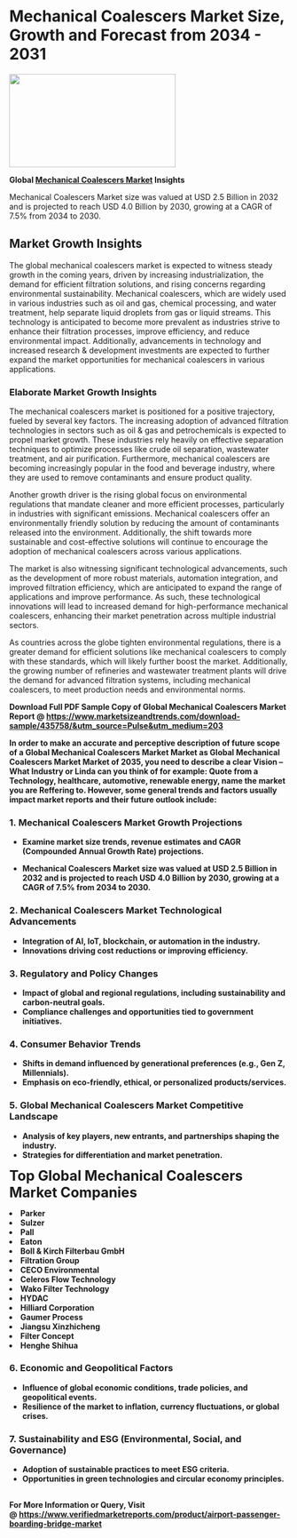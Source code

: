 <H1>Mechanical Coalescers Market Size, Growth and Forecast from 2034 - 2031</H1><img class="aligncenter size-medium wp-image-584254" src="https://thirdeyenews.in/wp-content/uploads/2034/09/Global-Market-Research-300x168.jpeg" alt="" width="300" height="168" /><p><strong>Global&nbsp;<a href="https://www.marketsizeandtrends.com/download-sample/435758/&amp;utm_source=Pulse&amp;utm_medium=203">Mechanical Coalescers Market</a> Insights</strong></p><p>Mechanical Coalescers Market size was valued at USD 2.5 Billion in 2032 and is projected to reach USD 4.0 Billion by 2030, growing at a CAGR of 7.5% from 2034 to 2030.</p><p><h2>Market Growth Insights</h2> <p>The global mechanical coalescers market is expected to witness steady growth in the coming years, driven by increasing industrialization, the demand for efficient filtration solutions, and rising concerns regarding environmental sustainability. Mechanical coalescers, which are widely used in various industries such as oil and gas, chemical processing, and water treatment, help separate liquid droplets from gas or liquid streams. This technology is anticipated to become more prevalent as industries strive to enhance their filtration processes, improve efficiency, and reduce environmental impact. Additionally, advancements in technology and increased research & development investments are expected to further expand the market opportunities for mechanical coalescers in various applications.</p> <p><strong></strong></p> <h3>Elaborate Market Growth Insights</h3> <p>The mechanical coalescers market is positioned for a positive trajectory, fueled by several key factors. The increasing adoption of advanced filtration technologies in sectors such as oil & gas and petrochemicals is expected to propel market growth. These industries rely heavily on effective separation techniques to optimize processes like crude oil separation, wastewater treatment, and air purification. Furthermore, mechanical coalescers are becoming increasingly popular in the food and beverage industry, where they are used to remove contaminants and ensure product quality.</p> <p>Another growth driver is the rising global focus on environmental regulations that mandate cleaner and more efficient processes, particularly in industries with significant emissions. Mechanical coalescers offer an environmentally friendly solution by reducing the amount of contaminants released into the environment. Additionally, the shift towards more sustainable and cost-effective solutions will continue to encourage the adoption of mechanical coalescers across various applications.</p> <p>The market is also witnessing significant technological advancements, such as the development of more robust materials, automation integration, and improved filtration efficiency, which are anticipated to expand the range of applications and improve performance. As such, these technological innovations will lead to increased demand for high-performance mechanical coalescers, enhancing their market penetration across multiple industrial sectors.</p> <p>As countries across the globe tighten environmental regulations, there is a greater demand for efficient solutions like mechanical coalescers to comply with these standards, which will likely further boost the market. Additionally, the growing number of refineries and wastewater treatment plants will drive the demand for advanced filtration systems, including mechanical coalescers, to meet production needs and environmental norms.</p> <p><strong></p><p><span class=""><strong>Download Full PDF Sample Copy of Global Mechanical Coalescers Market Report</strong> @ <a href="https://www.marketsizeandtrends.com/download-sample/435758/&amp;utm_source=Pulse&amp;utm_medium=203" target="_blank">https://www.marketsizeandtrends.com/download-sample/435758/&amp;utm_source=Pulse&amp;utm_medium=203</a></span></p><p>In order to make an accurate and perceptive description of future scope of a Global&nbsp;Mechanical Coalescers Market Market as Global&nbsp;Mechanical Coalescers Market Market of 2035, you need to describe a clear Vision &ndash; What Industry or Linda can you think of for example: Quote from a Technology, healthcare, automotive, renewable energy, name the market you are Reffering to. However, some general trends and factors usually impact market reports and their future outlook include:</p><h3>1.&nbsp;<strong>Mechanical Coalescers Market Growth Projections</strong></h3><ul><li>Examine market size trends, revenue estimates and CAGR (Compounded Annual Growth Rate) projections.</li><li><p>Mechanical Coalescers Market size was valued at USD 2.5 Billion in 2032 and is projected to reach USD 4.0 Billion by 2030, growing at a CAGR of 7.5% from 2034 to 2030.</p></li></ul><h3>2.&nbsp;<strong>Mechanical Coalescers Market Technological Advancements</strong></h3><ul><li>Integration of AI, IoT, blockchain, or automation in the industry.</li><li>Innovations driving cost reductions or improving efficiency.</li></ul><h3>3.&nbsp;<strong>Regulatory and Policy Changes</strong></h3><ul><li>Impact of global and regional regulations, including sustainability and carbon-neutral goals.</li><li>Compliance challenges and opportunities tied to government initiatives.</li></ul><h3>4.&nbsp;<strong>Consumer Behavior Trends</strong></h3><ul><li>Shifts in demand influenced by generational preferences (e.g., Gen Z, Millennials).</li><li>Emphasis on eco-friendly, ethical, or personalized products/services.</li></ul><h3>5.&nbsp;<strong>Global Mechanical Coalescers Market Competitive Landscape</strong></h3><ul><li>Analysis of key players, new entrants, and partnerships shaping the industry.</li><li>Strategies for differentiation and market penetration.</li></ul><p data-pm-slice="1 1 []"><span style="color: inherit; font-family: inherit; font-size: 25px;">Top Global Mechanical Coalescers Market Companies</span></p><div class="" data-test-id=""><p><li>Parker</li><li> Sulzer</li><li> Pall</li><li> Eaton</li><li> Boll & Kirch Filterbau GmbH</li><li> Filtration Group</li><li> CECO Environmental</li><li> Celeros Flow Technology</li><li> Wako Filter Technology</li><li> HYDAC</li><li> Hilliard Corporation</li><li> Gaumer Process</li><li> Jiangsu Xinzhicheng</li><li> Filter Concept</li><li> Henghe Shihua</li></p></div><h3>6.&nbsp;<strong>Economic and Geopolitical Factors</strong></h3><ul><li>Influence of global economic conditions, trade policies, and geopolitical events.</li><li>Resilience of the market to inflation, currency fluctuations, or global crises.</li></ul><h3>7.&nbsp;<strong>Sustainability and ESG (Environmental, Social, and Governance)</strong></h3><ul><li>Adoption of sustainable practices to meet ESG criteria.</li><li>Opportunities in green technologies and circular economy principles.</li></ul><h2><strong style="font-size: 14px;">For More Information or Query, Visit @&nbsp;</strong><a style="background-color: #ffffff; font-size: 14px;" href="https://www.marketsizeandtrends.com/report/mechanical-coalescers-market/" target="_blank">https://www.verifiedmarketreports.com/product/airport-passenger-boarding-bridge-market</a></h2>
